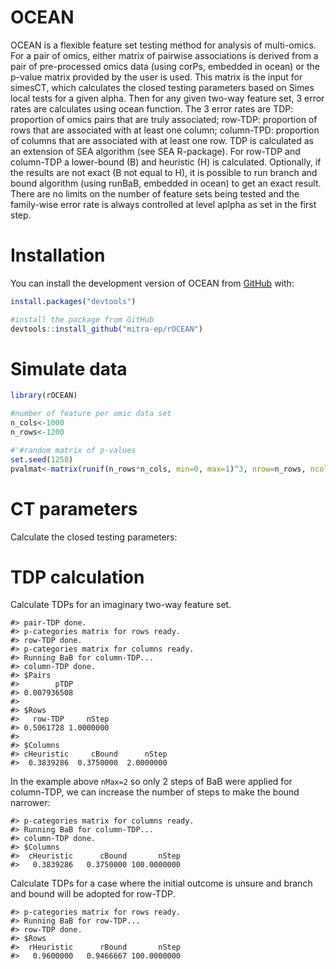 
# OCEAN

OCEAN is a flexible feature set testing method for analysis of
multi-omics. For a pair of omics, either matrix of pairwise associations
is derived from a pair of pre-processed omics data (using corPs,
embedded in ocean) or the p-value matrix provided by the user is used.
This matrix is the input for simesCT, which calculates the closed
testing parameters based on Simes local tests for a given alpha. Then
for any given two-way feature set, 3 error rates are calculates using
ocean function. The 3 error rates are TDP: proportion of omics pairs
that are truly associated; row-TDP: proportion of rows that are
associated with at least one column; column-TPD: proportion of columns
that are associated with at least one row. TDP is calculated as an
extension of SEA algorithm (see SEA R-package). For row-TDP and
column-TDP a lower-bound (B) and heuristic (H) is calculated.
Optionally, if the results are not exact (B not equal to H), it is
possible to run branch and bound algorithm (using runBaB, embedded in
ocean) to get an exact result. There are no limits on the number of
feature sets being tested and the family-wise error rate is always
controlled at level aplpha as set in the first step.

# Installation

You can install the development version of OCEAN from
[GitHub](https://github.com/) with:

``` r
install.packages("devtools")

#install the package from GitHub
devtools::install_github("mitra-ep/rOCEAN")
```

# Simulate data

``` r
library(rOCEAN)

#number of feature per omic data set
n_cols<-1000
n_rows<-1200

#'#random matrix of p-values
set.seed(1258)
pvalmat<-matrix(runif(n_rows*n_cols, min=0, max=1)^3, nrow=n_rows, ncol=n_cols)
```

# CT parameters

Calculate the closed testing parameters:

# TDP calculation

Calculate TDPs for an imaginary two-way feature set.

    #> pair-TDP done. 
    #> p-categories matrix for rows ready. 
    #> row-TDP done. 
    #> p-categories matrix for columns ready. 
    #> Running BaB for column-TDP... 
    #> column-TDP done.
    #> $Pairs
    #>        pTDP 
    #> 0.007936508 
    #> 
    #> $Rows
    #>   row-TDP     nStep 
    #> 0.5061728 1.0000000 
    #> 
    #> $Columns
    #> cHeuristic     cBound      nStep 
    #>  0.3839286  0.3750000  2.0000000

In the example above `nMax=2` so only 2 steps of BaB were applied for
column-TDP, we can increase the number of steps to make the bound
narrower:

    #> p-categories matrix for columns ready. 
    #> Running BaB for column-TDP... 
    #> column-TDP done.
    #> $Columns
    #>  cHeuristic      cBound       nStep 
    #>   0.3839286   0.3750000 100.0000000

Calculate TDPs for a case where the initial outcome is unsure and branch
and bound will be adopted for row-TDP.

    #> p-categories matrix for rows ready. 
    #> Running BaB for row-TDP... 
    #> row-TDP done.
    #> $Rows
    #>  rHeuristic      rBound       nStep 
    #>   0.9600000   0.9466667 100.0000000
